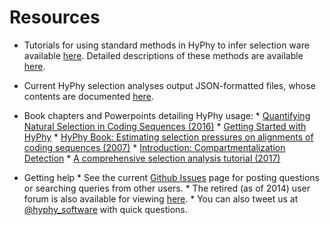 Resources
===================

* Tutorials for using standard methods in HyPhy to infer selection ware available [here](./tutorials/CL-prompt-tutorial). Detailed descriptions of these methods are available [here](./getting-started/#characterizing-selective-pressures).

* Current HyPhy selection analyses output JSON-formatted files, whose contents are documented [here](./resources/json-fields.pdf). 

* Book chapters and Powerpoints detailing HyPhy usage:
      * [Quantifying Natural Selection in Coding Sequences (2016)](./resources/slides-selection-2016.pdf) 
      * [Getting Started with HyPhy](./resources/Getting_Started_With_HyPhy.pdf)
      * [HyPhy Book: Estimating selection pressures on alignments of coding sequences (2007)](./resources/hyphybook2007.pdf)
      * [Introduction: Compartmentalization Detection](./resources/compartmentalization_detection_ppt.pdf) 
      * [A comprehensive selection analysis tutorial (2017)](./resources/tutorial-2017.pdf) 


* Getting help
      * See the current [Github Issues](https://www.github.com/veg/hyphy/issues) page for posting questions or searching queries from other users.
      * The retired (as of 2014) user forum is also available for viewing [here](http://www.hyphy.org/cgi-bin/hyphy_forums/YaBB.pl).
      * You can also tweet us at [@hyphy_software](https://www.twitter.com/hyphy_software) with quick questions.


